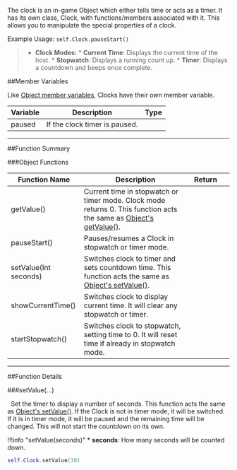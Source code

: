 The clock is an in-game Object which either tells time or acts as a timer. It has its own class, Clock, with functions/members associated with it. This allows you to manipulate the special properties of a clock.

Example Usage: `self.Clock.pauseStart()`

> * **Clock Modes:**
>       * **Current Time**: Displays the current time of the host.
>       * **Stopwatch**: Displays a running count up.
>       * **Timer**: Displays a countdown and beeps once complete.

##Member Variables

Like [Object member variables](object#member-variables), Clocks have their own member variable.

Variable | Description | Type
-- | -- | :--
paused | If the clock timer is paused. | [<span class="tag boo"></span>](intro#types)

---

##Function Summary

###Object Functions

Function Name | Description | Return | &nbsp; 
-- | -- | -- | --:
getValue() | Current time in stopwatch or timer mode. Clock mode returns 0. This function acts the same as [Object's getValue()](object#getvalue). | [<span class="ret int"></span>](intro#types)
pauseStart() | Pauses/resumes a Clock in stopwatch or timer mode. | [<span class="ret boo"></span>](intro#types)
setValue(Int seconds) | Switches clock to timer and sets countdown time. This function acts the same as [Object's setValue()](object#setvalue). | [<span class="ret boo"></span>](intro#types) | [<span class="i"></span>](#setvalue)
showCurrentTime() | Switches clock to display current time. It will clear any stopwatch or timer. | [<span class="ret boo"></span>](intro#types)
startStopwatch() | Switches clock to stopwatch, setting time to 0. It will reset time if already in stopwatch mode. | [<span class="ret boo"></span>](intro#types)

---

##Function Details

###setValue(...)

[<span class="ret boo"></span>](intro#types)&nbsp; Set the timer to display a number of seconds. This function acts the same as [Object's setValue()](object#setvalue). If the Clock is not in timer mode, it will be switched. If it is in timer mode, it will be paused and the remaining time will be changed. This will not start the countdown on its own.


!!!info "setValue(seconds)"
    * [<span class="tag int"></span>](intro#types) **seconds**: How many seconds will be counted down.
    
``` Lua
self.Clock.setValue(30)
```
